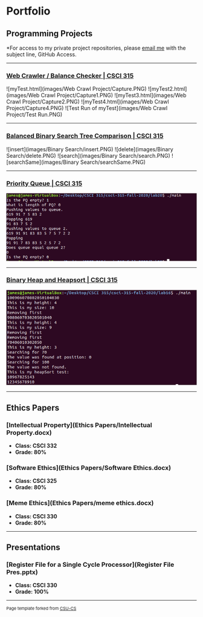Portfolio
=========

Programming Projects
--------------------

*For access to my private project repositories, please [email me](mailto:jwood11190@gmail.com?subject=GitHub%20Access) with the subject line, GitHub Access.

---
### [Web Crawler / Balance Checker | CSCI 315](project1)

![myTest.html](images/Web Crawl Project/Capture.PNG)
![myTest2.html](images/Web Crawl Project/Capture1.PNG)
![myTest3.html](images/Web Crawl Project/Capture2.PNG)
![myTest4.html](images/Web Crawl Project/Capture4.PNG)
![Test Run of myTest](images/Web Crawl Project/Test Run.PNG)

---
### [Balanced Binary Search Tree Comparison | CSCI 315](project2)

![insert](images/Binary Search/insert.PNG)
![delete](images/Binary Search/delete.PNG)
![search](images/Binary Search/search.PNG)
![searchSame](images/Binary Search/searchSame.PNG)

---
### [Priority Queue | CSCI 315](project3)

![test run](images/PriorityQ.PNG)

---
### [Binary Heap and Heapsort | CSCI 315](project4)

![test run](images/BinaryHeap.PNG)

---

Ethics Papers
-------------

### [Intellectual Property](Ethics Papers/Intellectual Property.docx)

-   **Class: CSCI 332**  
-   **Grade: 80%**

### [Software Ethics](Ethics Papers/Software Ethics.docx)

-   **Class: CSCI 325** 
-   **Grade: 80%**

### [Meme Ethics](Ethics Papers/meme ethics.docx)

-   **Class: CSCI 330** 
-   **Grade: 80%**

---

Presentations
-------------

### [Register File for a Single Cycle Processor](Register File Pres.pptx)

- **Class: CSCI 330** 
- **Grade: 100%**

---

<p style="font-size:11px">Page template forked from <a href="https://github.com/csu-cs/csci-portfolio">CSU-CS</a></p>
<!-- Remove above link if you don't want to attributive -->
